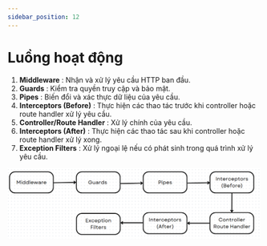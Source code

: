 ```yaml
---
sidebar_position: 12
---
```


# Luồng hoạt động

1. **Middleware** : Nhận và xử lý yêu cầu HTTP ban đầu.
2. **Guards** : Kiểm tra quyền truy cập và bảo mật.
3. **Pipes** : Biến đổi và xác thực dữ liệu của yêu cầu.
4. **Interceptors (Before)** : Thực hiện các thao tác trước khi controller hoặc route handler xử lý yêu cầu.
5. **Controller/Route Handler** : Xử lý chính của yêu cầu.
6. **Interceptors (After)** : Thực hiện các thao tác sau khi controller hoặc route handler xử lý xong.
7. **Exception Filters** : Xử lý ngoại lệ nếu có phát sinh trong quá trình xử lý yêu cầu.

![1718209964683](image/activity-stream/1718209964683.png)
